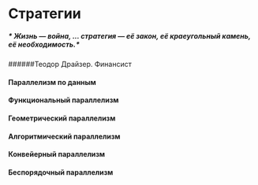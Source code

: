 # Стратегии
##### * Жизнь — война, ... стратегия — её закон, её краеугольный камень, её необходимость.*
######Теодор Драйзер. Финансист


#### Параллелизм по данным 
#### Функциональный параллелизм
#### Геометрический параллелизм
#### Aлгоритмический параллелизм
#### Конвейерный параллелизм
#### Беспорядочный параллелизм

